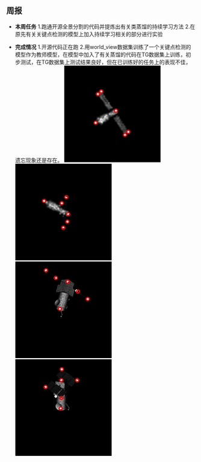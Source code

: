 ﻿## 周报
 -  **本周任务** 
 1.跑通开源全景分割的代码并提炼出有关类蒸馏的持续学习方法
 2.在原先有关关键点检测的模型上加入持续学习相关的部分进行实验
 
 - **完成情况**
 1.开源代码正在跑
 2.用world_view数据集训练了一个关键点检测的模型作为教师模型，在模型中加入了有关蒸馏的代码在TG数据集上训练，初步测试，在TG数据集上测试结果良好，但在已训练好的任务上的表现不佳，遗忘现象还是存在。
 ![输入图片说明](/2025/2025.3.11/img/1.bmp)![输入图片说明](/2025/2025.3.11/img/2.bmp)
![输入图片说明](/2025/2025.3.11/img/3.bmp)![输入图片说明](/2025/2025.3.11/img/4.bmp)

